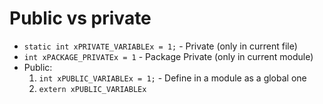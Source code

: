 #                  Public vs private

- `static int xPRIVATE_VARIABLEx = 1;` - Private (only in current file)
- `int xPACKAGE_PRIVATEx = 1` - Package Private (only in current module)
- Public:
    1. `int xPUBLIC_VARIABLEx = 1;` - Define in a module as a global one
    2. `extern xPUBLIC_VARIABLEx`